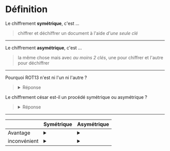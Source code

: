 # Définition

Le chiffrement **symétrique**, c'est ...

> chiffrer et déchiffrer un document à l'aide _d'une seule clé_

---

Le chiffrement **asymétrique**, c'est ...

> la même chose mais avec _au moins 2 clés_, une pour chiffrer et l'autre pour déchiffrer

---

Pourquoi ROT13 n'est ni l'un ni l'autre ?

> <details><summary>Réponse</summary>Il n'y a pas de clé. La méthode de déchiffrement est toujours la même.</details>


Le chiffrement césar est-il un procédé symétrique ou asymétrique ?

> <details><summary>Réponse</summary>Symétrique. Une clé suffit pour déchiffrer le message.</details>

---

|             | Symétrique | Asymétrique |
| ---         | ---        | ---         |
|Avantage     | <details><summary></summary>Rapide</details> | <details><summary></summary>Sécuritaire</details> |
|inconvénient | <details><summary></summary>Peu sécure</details> | <details><summary></summary>Lent</details> |


